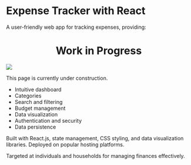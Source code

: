 <!DOCTYPE html>
<html>
<head>
</head>
<body>
    <div class="container">
        <h1>Expense Tracker with React</h1>
        <p>A user-friendly web app for tracking expenses, providing:</p>
         <h1 style="text-align: center;">Work in Progress</h1>
  <img src="https://t3.ftcdn.net/jpg/05/20/48/46/360_F_520484683_j4f2om7llvZD1aoL9HPZ2LmDeWWZoWK0.jpg" >
    <p>This page is currently under construction.</p>
        <ul>
            <li>Intuitive dashboard</li>
            <li>Categories</li>
            <li>Search and filtering</li>
            <li>Budget management</li>
            <li>Data visualization</li>
            <li>Authentication and security</li>
            <li>Data persistence</li>
        </ul>
        <p>Built with React.js, state management, CSS styling, and data visualization libraries. Deployed on popular hosting platforms.</p>
        <p>Targeted at individuals and households for managing finances effectively.</p>
    </div>
</body>
</html>
